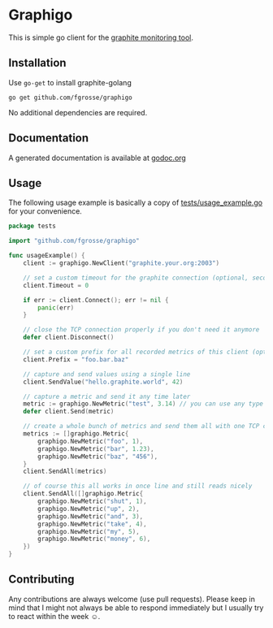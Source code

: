 Graphigo
========

This is simple go client for the [graphite monitoring tool][1].

## Installation

Use `go-get` to install graphite-golang
```
go get github.com/fgrosse/graphigo
```

No additional dependencies are required.

## Documentation

A generated documentation is available at [godoc.org][2]

## Usage

The following usage example is basically a copy of [tests/usage_example.go](tests/usage_example.go) for your convenience.

```go
package tests

import "github.com/fgrosse/graphigo"

func usageExample() {
	client := graphigo.NewClient("graphite.your.org:2003")

	// set a custom timeout for the graphite connection (optional, seconds, 0 = disabled)
	client.Timeout = 0

	if err := client.Connect(); err != nil {
		panic(err)
	}

	// close the TCP connection properly if you don't need it anymore
	defer client.Disconnect()

	// set a custom prefix for all recorded metrics of this client (optional)
	client.Prefix = "foo.bar.baz"

	// capture and send values using a single line
	client.SendValue("hello.graphite.world", 42)

	// capture a metric and send it any time later
	metric := graphigo.NewMetric("test", 3.14) // you can use any type as value
	defer client.Send(metric)

	// create a whole bunch of metrics and send them all with one TCP call
	metrics := []graphigo.Metric{
		graphigo.NewMetric("foo", 1),
		graphigo.NewMetric("bar", 1.23),
		graphigo.NewMetric("baz", "456"),
	}
	client.SendAll(metrics)

	// of course this all works in once line and still reads nicely
	client.SendAll([]graphigo.Metric{
		graphigo.NewMetric("shut", 1),
		graphigo.NewMetric("up", 2),
		graphigo.NewMetric("and", 3),
		graphigo.NewMetric("take", 4),
		graphigo.NewMetric("my", 5),
		graphigo.NewMetric("money", 6),
	})
}
```

## Contributing

Any contributions are always welcome (use pull requests).
Please keep in mind that I might not always be able to respond immediately but I usually try to react within the week ☺.

[1]: http://graphite.readthedocs.org/en/latest/overview.html
[2]: http://godoc.org/github.com/fgrosse/graphigo
